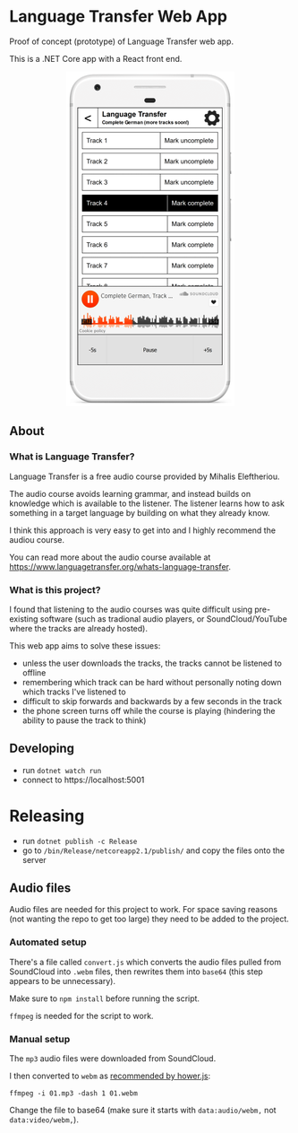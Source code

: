 # Language Transfer Web App

Proof of concept (prototype) of Language Transfer web app.

This is a .NET Core app with a React front end.

<p align="center">
    <img alt="Language Transfer Web App on iPhone" src="/project/language-transfer-v1.png"/>
</p>

## About

### What is Language Transfer?

Language Transfer is a free audio course provided by Mihalis Eleftheriou.

The audio course avoids learning grammar, and instead builds on knowledge which is available to the listener. The listener learns how to ask something in a target language by building on what they already know.

I think this approach is very easy to get into and I highly recommend the audiou course.

You can read more about the audio course available at https://www.languagetransfer.org/whats-language-transfer.

### What is this project?

I found that listening to the audio courses was quite difficult using pre-existing software (such as tradional audio players, or SoundCloud/YouTube where the tracks are already hosted).

This web app aims to solve these issues:

- unless the user downloads the tracks, the tracks cannot be listened to offline
- remembering which track can be hard without personally noting down which tracks I've listened to
- difficult to skip forwards and backwards by a few seconds in the track
- the phone screen turns off while the course is playing (hindering the ability to pause the track to think)

## Developing

- run `dotnet watch run`
- connect to https://localhost:5001

# Releasing

- run `dotnet publish -c Release`
- go to `/bin/Release/netcoreapp2.1/publish/` and copy the files onto the server

## Audio files

Audio files are needed for this project to work. For space saving reasons (not wanting the repo to get too large) they need to be added to the project.

### Automated setup

There's a file called `convert.js` which converts the audio files pulled from SoundCloud into `.webm` files, then rewrites them into `base64` (this step appears to be unnecessary).

Make sure to `npm install` before running the script.

`ffmpeg` is needed for the script to work.

### Manual setup

The `mp3` audio files were downloaded from SoundCloud.

I then converted to `webm` as [recommended by hower.js](https://github.com/goldfire/howler.js#format-recommendations):

```
ffmpeg -i 01.mp3 -dash 1 01.webm
```

Change the file to base64 (make sure it starts with `data:audio/webm,` not `data:video/webm,`).
